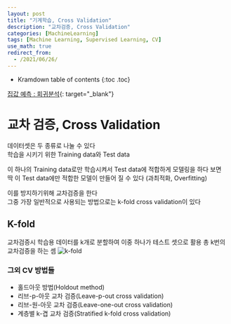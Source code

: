 ```yaml
---
layout: post
title: "기계학습, Cross Validation"
description: "교차검증, Cross Validation"
categories: [MachineLearning]
tags: [Machine Learning, Supervised Learning, CV]
use_math: true
redirect_from:
  - /2021/06/26/
---
```


* Kramdown table of contents
{:toc .toc}

[집값 예측 : 회귀분석](https://www.kaggle.com/s1hyeon/house-price-regression/edit "캐글, House Price Predict"){: target="_blank"}    


# 교차 검증, Cross Validation    

데이터셋은 두 종류로 나눌 수 있다    
학습을 시키기 위한 Training data와 Test data   

이 하나의 Training data로만 학습시켜서 Test data에 적합하게 모델링을 하다 보면    
딱 이 Test data에만 적합한 모델이 만들어 질 수 있다 (과최적화, Overfitting)    

이를 방지하기위해 교차검증을 한다    
그중 가장 일반적으로 사용되는 방법으로는 k-fold cross validation이 있다

## K-fold
교차검증시 학습용 데이터를 k개로 분할하여 이중 하나가 테스트 셋으로 활용
총 k번의 교차검증을 하는 셈
![k-fold](https://www.researchgate.net/profile/B_Aksasse/publication/326866871/figure/fig2/AS:669601385947145@1536656819574/K-fold-cross-validation-In-addition-we-outline-an-overview-of-the-different-metrics-used.jpg)

### 그외 CV 방법들    
- 홀드아웃 방법(Holdout method)    
- 리브-p-아웃 교차 검증(Leave-p-out cross validation)    
- 리브-원-아웃 교차 검증(Leave-one-out cross validation)    
- 계층별 k-겹 교차 검증(Stratified k-fold cross validation)    
